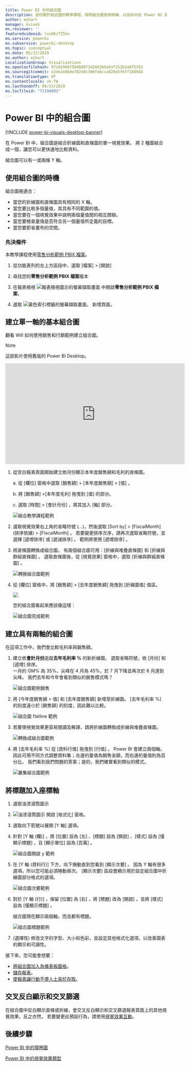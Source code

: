 ```yaml
---
title: Power BI 中的組合圖
description: 這份關於組合圖的教學課程，說明組合圖使用時機，以及如何在 Power BI 服務與 Desktop 中建置。
author: mihart
manager: kvivek
ms.reviewer: ''
featuredvideoid: lnv66cTZ5ho
ms.service: powerbi
ms.subservice: powerbi-desktop
ms.topic: conceptual
ms.date: 05/22/2019
ms.author: mihart
LocalizationGroup: Visualizations
ms.openlocfilehash: 97c01966750d888f3420d265eb3f252b3a8f57d3
ms.sourcegitcommit: e2de2e8b8e78240c306fe6cca820e5f6ff188944
ms.translationtype: HT
ms.contentlocale: zh-TW
ms.lasthandoff: 09/23/2019
ms.locfileid: "71194893"
---
```

# <a name="combo-chart-in-power-bi"></a>Power BI 中的組合圖

[!INCLUDE [power-bi-visuals-desktop-banner](../includes/power-bi-visuals-desktop-banner.md)]

在 Power BI 中，組合圖是結合折線圖和直條圖的單一視覺效果。 將 2 種圖結合成一個，讓您可以更快速地比較資料。

組合圖可以有一或兩條 Y 軸。

## <a name="when-to-use-a-combo-chart"></a>使用組合圖的時機
組合圖極適合：

* 當您的折線圖和直條圖具有相同的 X 軸。
* 當您要比較多個量值，其具有不同範圍的值。
* 當您要在一個視覺效果中說明兩個量值間的相互關聯。
* 當您要檢查量值是否符合另一個量值所定義的目標。
* 當您要節省畫布的空間。

### <a name="prerequisites"></a>先決條件
本教學課程使用[零售分析範例 PBIX 檔案](http://download.microsoft.com/download/9/6/D/96DDC2FF-2568-491D-AAFA-AFDD6F763AE3/Retail%20Analysis%20Sample%20PBIX.pbix)。

1. 從功能表列的左上方區段中，選取 [檔案]   > [開啟] 
   
2. 尋找您的**零售分析範例 PBIX 檔案**複本

1. 在報表檢視 ![報表檢視圖示的螢幕擷取畫面](media/power-bi-visualization-kpi/power-bi-report-view.png) 中開啟**零售分析範例 PBIX 檔案**。

1. 選取 ![黃色索引標籤的螢幕擷取畫面。](media/power-bi-visualization-kpi/power-bi-yellow-tab.png) 新增頁面。



## <a name="create-a-basic-single-axis-combo-chart"></a>建立單一軸的基本組合圖
觀看 Will 如何使用銷售和行銷範例建立組合圖。
   > [!NOTE]
   > 這部影片使用舊版的 Power BI Desktop。
   > 
   > 
<iframe width="560" height="315" src="https://www.youtube.com/embed/lnv66cTZ5ho?list=PL1N57mwBHtN0JFoKSR0n-tBkUJHeMP2cP" frameborder="0" allowfullscreen></iframe>  

<a name="create"></a>

1. 從空白報表頁面開始建立依月份顯示本年度銷售額和毛利的直條圖。

    a.  從 [欄位] 窗格中選取 [銷售額]  \> [本年度銷售額]   >  [值]  。

    b.  將 [銷售額]  \>[本年度毛利]  拖曳到 [值]  的部分。

    c. 選取 [時間]  \> [會計月份]  ，將其加入 [軸]  部分。

    ![組合教學課程範例](media/power-bi-visualization-combo-chart/combotutorial1new.png)
5. 選取視覺效果右上角的省略符號 (...)，然後選取 [Sort by] > [FiscalMonth] \(排序依據\) > [FiscalMonth]  。 若要變更排序次序，請再次選取省略符號，並選擇 [遞增排序]  或 [遞減排序]  。 範例將使用 [遞增排序]  。

6. 將直條圖轉換成組合圖。 有兩個組合圖可用：[折線與堆疊直條圖]  和 [折線與群組直條圖]  。 選取直條圖後，從 [視覺效果]  窗格中，選取 [折線與群組直條圖]  。

    ![轉換組合圖範例](media/power-bi-visualization-combo-chart/converttocombo-new2.png)
7. 從 [欄位]  窗格中，將 [銷售額]  \> [去年度銷售額]  拖曳到 [折線圖值]  值區。

   ![](media/power-bi-visualization-combo-chart/linevaluebucket.png)

   您的組合圖看起來應該像這樣：

   ![組合圖完成範例](media/power-bi-visualization-combo-chart/combochartdone-new.png)

## <a name="create-a-combo-chart-with-two-axes"></a>建立具有兩軸的組合圖
在這項工作中，我們會比較毛利率與銷售額。

1. 建立依**會計月份**追蹤**去年毛利率 %** 的新折線圖。 選取省略符號，依 [月份]  和 [遞增]  排序。  
一月的 GM% 為 35%，尖峰在 4 月為 45%，於 7 月下降並再次於 8 月達到尖峰。 我們去年和今年會看到類似的銷售模式嗎？

   ![組合圖範例銷售](media/power-bi-visualization-combo-chart/combo1-new.png)
2. 將 [今年度銷售額 > 值]  和 [去年度銷售額]  新增至折線圖。 [去年毛利率 %]  的刻度遠小於 [銷售額]  的刻度，因此難以比較。      

   ![組合圖 flatline 範例](media/power-bi-visualization-combo-chart/flatline-new.png)
3. 若要使視覺效果更容易閱讀及解譯，請將折線圖轉換成折線與堆疊直條圖。

   ![轉換成組合圖範例](media/power-bi-visualization-combo-chart/converttocombo-new.png)

4. 將 [去年毛利率 %]  從 [資料行值]  拖曳到 [行值]  。 Power BI 會建立兩個軸，因此可用不同方式調整資料集；左邊的量值為銷售金額，而右邊的量值則為百分比。 我們看到我們問題的答案；是的，我們確實看到類似的模式。

   ![叢集組合圖範例](media/power-bi-visualization-combo-chart/power-bi-clustered-combo.png)    

## <a name="add-titles-to-the-axes"></a>將標題加入座標軸
1. 選取油漆滾筒圖示 
1. ![油漆滾筒圖示](media/power-bi-visualization-combo-chart/power-bi-paintroller.png) 開啟 [格式化] 窗格。
1. 選取向下箭號以展開 [Y 軸]  選項。
1. 針對 [Y 軸 (欄)]  ，將 [位置]  設為 [左]  、[標題]  設為 [開啟]  、[樣式]  設為 [僅顯示標題]  ，且 [顯示單位]  設為 [百萬]  。

   ![組合圖開啟 y 範例](media/power-bi-visualization-combo-chart/power-bi-open-y.png)
4. 在 [Y 軸 (資料行)]  下方，向下捲動直到您看到 [顯示次要]  。 因為 Y 軸有很多選項，所以您可能必須捲動兩次。 [顯示次要] 區段會顯示用於設定組合圖中折線圖部分格式的選項。

   ![組合圖次要範例](media/power-bi-visualization-combo-chart/power-bi-secondary.png)
5. 對於 [Y 軸 (行)]  ，保留 [位置]  為 [右]  ，將 [標題]  改為 [開啟]  ，並將 [樣式]  設為 [僅顯示標題]  。

   組合圖現在顯示兩個軸，而且都有標題。

   ![組合圖標題範例](media/power-bi-visualization-combo-chart/power-bi-2-titles.png)

6. (選擇性) 修改文字的字型、大小和色彩，並設定其他格式化選項，以改善圖表的顯示和可讀性。

接下來，您可能會想要：

* [將組合圖加入為儀表板圖格](../service-dashboard-tiles.md)。
* [儲存報表](../service-report-save.md)。
* [使報表讓行動不便人士易於存取](../desktop-accessibility.md)。

## <a name="cross-highlighting-and-cross-filtering"></a>交叉反白顯示和交叉篩選

在組合圖中反白顯示直條或折線，會交叉反白顯示和交叉篩選報表頁面上的其他視覺效果，反之亦然。 若要變更此預設行為，請使用[視覺效果互動](../service-reports-visual-interactions.md)。

## <a name="next-steps"></a>後續步驟

[Power BI 中的環圈圖](power-bi-visualization-doughnut-charts.md)

[Power BI 中的視覺效果類型](power-bi-visualization-types-for-reports-and-q-and-a.md)
